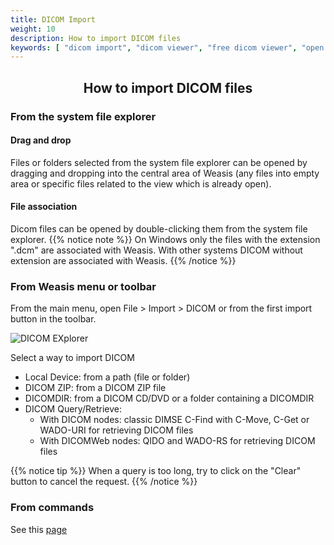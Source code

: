 ```yaml
---
title: DICOM Import
weight: 10
description: How to import DICOM files
keywords: [ "dicom import", "dicom viewer", "free dicom viewer", "open source dicom viewer", "weasis dicom viewer",  "multi-platform dicom viewer", "pacs viewer" ]
---
```


## <center>How to import DICOM files</center>

### From the system file explorer

#### Drag and drop

Files or folders selected from the system file explorer can be opened by dragging and dropping into the central area of Weasis (any files into empty area or specific files related to the view which is already open).

#### File association

Dicom files can be opened by double-clicking them from the system file explorer.
{{% notice note %}}
On Windows only the files with the extension ".dcm" are associated with Weasis. With other systems DICOM without extension are associated with Weasis.
{{% /notice %}}

### From Weasis menu or toolbar

From the main menu, open File > Import > DICOM or from the first import button in the toolbar.

![DICOM EXplorer](/tuto/import/ImportDICOM.png)

Select a way to import DICOM

* Local Device: from a path (file or folder)
* DICOM ZIP: from a DICOM ZIP file
* DICOMDIR: from a DICOM CD/DVD or a folder containing a DICOMDIR
* DICOM Query/Retrieve:
  * With DICOM nodes: classic DIMSE C-Find with C-Move, C-Get or WADO-URI for retrieving DICOM files
  * With DICOMWeb nodes: QIDO and WADO-RS for retrieving DICOM files

{{% notice tip %}}
When a query is too long, try to click on the "Clear" button to cancel the request.
{{% /notice %}}

### From commands

See this [page](../../getting-started/weasis-protocol/#examples-to-load-images)
